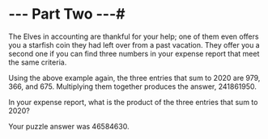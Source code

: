 # --- Part Two ---#


 The Elves in accounting are thankful for your help; one of them even offers you
a starfish coin they had left over from a past vacation. They offer you a 
second one if you can find three numbers in your expense report that meet the
same criteria.

 Using the above example again, the three entries that sum to 2020 are 979, 366,
and 675. Multiplying them together produces the answer, 241861950.

 In your expense report, what is the product of the three entries
that sum to 2020?

Your puzzle answer was 46584630.